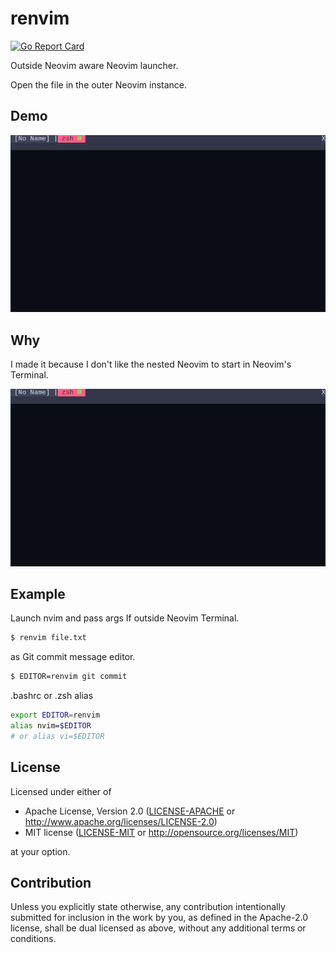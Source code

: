 # renvim

[![Go Report Card](https://goreportcard.com/badge/github.com/yskszk63/renvim)](https://goreportcard.com/report/github.com/yskszk63/renvim)

Outside Neovim aware Neovim launcher.

Open the file in the outer Neovim instance.

## Demo

![demo](assets/demo.png)

## Why

I made it because I don't like the nested Neovim to start in Neovim's Terminal.

![nested](assets/nested.png)

## Example

Launch nvim and pass args If outside Neovim Terminal.

```bash
$ renvim file.txt
```

as Git commit message editor.

```bash
$ EDITOR=renvim git commit
```

.bashrc or .zsh alias

```bash
export EDITOR=renvim
alias nvim=$EDITOR
# or alias vi=$EDITOR
```

## License

Licensed under either of

 * Apache License, Version 2.0
   ([LICENSE-APACHE](LICENSE-APACHE) or http://www.apache.org/licenses/LICENSE-2.0)
 * MIT license
   ([LICENSE-MIT](LICENSE-MIT) or http://opensource.org/licenses/MIT)

at your option.

## Contribution

Unless you explicitly state otherwise, any contribution intentionally submitted
for inclusion in the work by you, as defined in the Apache-2.0 license, shall be
dual licensed as above, without any additional terms or conditions.
